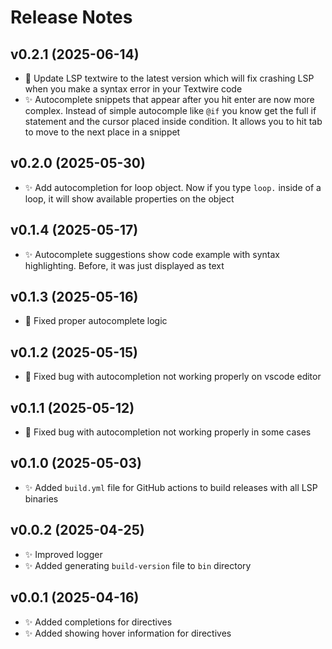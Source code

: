 # Release Notes

## v0.2.1 (2025-06-14)
- 🐛 Update LSP textwire to the latest version which will fix crashing LSP when you make a syntax error in your Textwire code
- ✨ Autocomplete snippets that appear after you hit enter are now more complex. Instead of simple autocomple like `@if` you know get the full if statement and the cursor placed inside condition. It allows you to hit tab to move to the next place in a snippet

## v0.2.0 (2025-05-30)
- ✨ Add autocompletion for loop object. Now if you type `loop.` inside of a loop, it will show available properties on the object

## v0.1.4 (2025-05-17)
- ✨ Autocomplete suggestions show code example with syntax highlighting. Before, it was just displayed as text

## v0.1.3 (2025-05-16)
- 🐛 Fixed proper autocomplete logic

## v0.1.2 (2025-05-15)
- 🐛 Fixed bug with autocompletion not working properly on vscode editor

## v0.1.1 (2025-05-12)
- 🐛 Fixed bug with autocompletion not working properly in some cases

## v0.1.0 (2025-05-03)
- ✨ Added `build.yml` file for GitHub actions to build releases with all LSP binaries

## v0.0.2 (2025-04-25)
- ✨ Improved logger
- ✨ Added generating `build-version` file to `bin` directory

## v0.0.1 (2025-04-16)
- ✨ Added completions for directives
- ✨ Added showing hover information for directives
